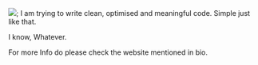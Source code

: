 ![](https://komarev.com/ghpvc/?username=talktovik&style=flat-square);
I am trying to write clean, optimised and meaningful code.
Simple just like that.

I know, Whatever.

For more Info do please check the website mentioned in bio.
